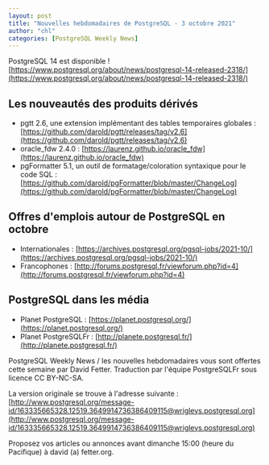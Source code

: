 ```yaml
---
layout: post
title: "Nouvelles hebdomadaires de PostgreSQL - 3 octobre 2021"
author: "chl"
categories: [PostgreSQL Weekly News]
---
```



PostgreSQL 14 est disponible !
[https://www.postgresql.org/about/news/postgresql-14-released-2318/](https://www.postgresql.org/about/news/postgresql-14-released-2318/)

## Les nouveautés des produits dérivés

- pgtt 2.6, une extension implémentant des tables temporaires globales :
  [https://github.com/darold/pgtt/releases/tag/v2.6](https://github.com/darold/pgtt/releases/tag/v2.6)
- oracle_fdw 2.4.0 :
  [https://laurenz.github.io/oracle_fdw](https://laurenz.github.io/oracle_fdw)
- pgFormatter 5.1, un outil de formatage/coloration syntaxique pour le code SQL :
  [https://github.com/darold/pgFormatter/blob/master/ChangeLog](https://github.com/darold/pgFormatter/blob/master/ChangeLog)

<!--more-->

## Offres d'emplois autour de PostgreSQL en octobre

- Internationales : [https://archives.postgresql.org/pgsql-jobs/2021-10/](https://archives.postgresql.org/pgsql-jobs/2021-10/)
- Francophones : [http://forums.postgresql.fr/viewforum.php?id=4](http://forums.postgresql.fr/viewforum.php?id=4)

## PostgreSQL dans les média

- Planet PostgreSQL : [https://planet.postgresql.org/](https://planet.postgresql.org/)
- Planet PostgreSQLFr : [http://planete.postgresql.fr/](http://planete.postgresql.fr/)

PostgreSQL Weekly News / les nouvelles hebdomadaires vous sont offertes cette semaine par David Fetter. Traduction par l'équipe PostgreSQLFr sous licence CC BY-NC-SA.


La version originale se trouve à l'adresse suivante :
[http://www.postgresql.org/message-id/163335665328.12519.3649914736386409115@wrigleys.postgresql.org](http://www.postgresql.org/message-id/163335665328.12519.3649914736386409115@wrigleys.postgresql.org)

Proposez vos articles ou annonces avant dimanche 15:00 (heure du Pacifique) à david (a) fetter.org.


